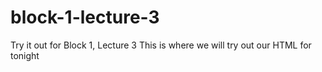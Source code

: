# block-1-lecture-3
Try it out for Block 1, Lecture 3
This is where we will try out our HTML for tonight
